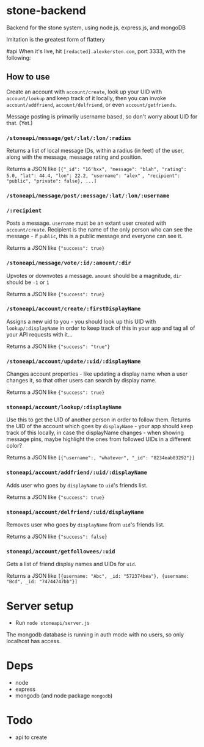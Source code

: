 stone-backend
=============

Backend for the stone system, using node.js, express.js, and mongoDB

Imitation is the greatest form of flattery


#api
When it's live, hit `[redacted].alexkersten.com`, port 3333, with the following:

## How to use

Create an account with `account/create`, look up your UID with `account/lookup` and keep track of it locally, then you can invoke `account/addfriend`, `account/delfriend`, or even `account/getfriends`.

Message posting is primarily username based, so don't worry about UID for that. (Yet.)

### `/stoneapi/message/get/:lat/:lon/:radius`
Returns a list of local message IDs, within a radius (in feet) of the user, along with the message, message rating and position.

Returns a JSON like `[{"_id": "16'hxx", "message": "blah", "rating": 5.0, "lat": 44.4, "lon": 22.2, "username": "alex"`
`, "recipient": "public", "private": false}, ...]`

### `/stoneapi/message/post/:message/:lat/:lon/:username`
### `/:recipient`
Posts a message. `username` must be an extant user created with `account/create`. Recipient is the name of the only person who can see the message - if `public`, this is a public message and everyone can see it.

Returns a JSON like `{"success": true}`

### `/stoneapi/message/vote/:id/:amount/:dir`
Upvotes or downvotes a message. `amount` should be a magnitude, `dir` should be `-1` or `1`

Returns a JSON like `{"success": true}`

### `/stoneapi/account/create/:firstDisplayName`
Assigns a new uid to you - you should look up this UID with `lookup/:displayName` in order to keep track of this in your app and tag all of your API requests with it...

Returns a JSON like `{"success": "true"}`

### `/stoneapi/account/update/:uid/:displayName`
Changes account properties - like updating a display name when a user changes it, so that other users can search by display name.

Returns a JSON like `{"success": true}`

### `stoneapi/account/lookup/:displayName`
Use this to get the UID of another person in order to follow them. Returns the UID of the account which goes by `displayName` - your app should keep track of this locally, in case the displayName changes - when showing message pins, maybe highlight the ones from followed UIDs in a different color?

Returns a JSON like `[{"username":, "whatever", "_id": "8234eab83292"}]`

### `stoneapi/account/addfriend/:uid/:displayName`
Adds user who goes by `displayName` to `uid`'s friends list.

Returns a JSON like `{"success": true}`

### `stoneapi/account/delfriend/:uid/displayName`
Removes user who goes by `displayName` from `uid`'s friends list.

Returns a JSON like `{"success": false}`

### `stoneapi/account/getfollowees/:uid`
Gets a list of friend display names and UIDs for `uid`.

Returns a JSON like `[{username: "Abc", _id: "572374bea"}, {username: "Bcd", _id: "74744747bb"}]`

# Server setup

* Run `node stoneapi/server.js`

The mongodb database is running in auth mode with no users, so only localhost has access.

# Deps

* node
* express
* mongodb (and node package `mongodb`)

# Todo

* api to create